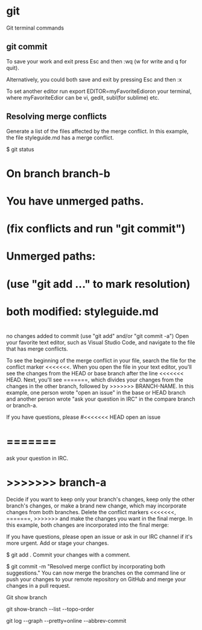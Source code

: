 # git
Git terminal commands

## git commit

To save your work and exit press Esc and then :wq (w for write and q for quit).

Alternatively, you could both save and exit by pressing Esc and then :x

To set another editor run export EDITOR=myFavoriteEdioron your terminal, where myFavoriteEdior can be vi, gedit, subl(for sublime) etc.

## Resolving merge conflicts

Generate a list of the files affected by the merge conflict. In this example, the file styleguide.md has a merge conflict.

$ git status
 # On branch branch-b
 # You have unmerged paths.
 #   (fix conflicts and run "git commit")
 #
 # Unmerged paths:
 #   (use "git add ..." to mark resolution)
 #
 # both modified:      styleguide.md
 #
 no changes added to commit (use "git add" and/or "git commit -a")
Open your favorite text editor, such as Visual Studio Code, and navigate to the file that has merge conflicts.

To see the beginning of the merge conflict in your file, search the file for the conflict marker <<<<<<<. When you open the file in your text editor, you'll see the changes from the HEAD or base branch after the line <<<<<<< HEAD. Next, you'll see =======, which divides your changes from the changes in the other branch, followed by >>>>>>> BRANCH-NAME. In this example, one person wrote "open an issue" in the base or HEAD branch and another person wrote "ask your question in IRC" in the compare branch or branch-a.

If you have questions, please
#<<<<<<< HEAD
open an issue
# =======
ask your question in IRC.
# >>>>>>> branch-a
Decide if you want to keep only your branch's changes, keep only the other branch's changes, or make a brand new change, which may incorporate changes from both branches. Delete the conflict markers <<<<<<<, =======, >>>>>>> and make the changes you want in the final merge. In this example, both changes are incorporated into the final merge:

If you have questions, please open an issue or ask in our IRC channel if it's more urgent.
Add or stage your changes.

$ git add .
Commit your changes with a comment.

$ git commit -m "Resolved merge conflict by incorporating both suggestions."
You can now merge the branches on the command line or push your changes to your remote repository on GitHub and merge your changes in a pull request.


Git show branch

git show-branch --list --topo-order

git log --graph --pretty=online --abbrev-commit


